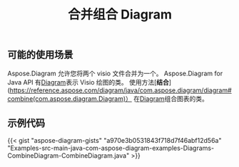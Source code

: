 ﻿---
title: 合并组合 Diagram
type: docs
weight: 30
url: /zh/java/merge-combine-diagram/
description: 本节说明如何合并 visio 文件
---
## **可能的使用场景**

Aspose.Diagram 允许您将两个 visio 文件合并为一个。
 Aspose.Diagram for Java API 有[Diagram](http://www.aspose.com/api/java/diagram/com.aspose.diagram/diagram)表示 Visio 绘图的类。
使用方法[**结合**](https://reference.aspose.com/diagram/java/com.aspose.diagram/diagram#combine(com.aspose.diagram.Diagram)） 在[Diagram](http://www.aspose.com/api/java/diagram/com.aspose.diagram/diagram)组合图表的类。

## **示例代码**
{{< gist "aspose-diagram-gists" "a970e3b0531843f718d7f46abf12d56a" "Examples-src-main-java-com-aspose-diagram-examples-Diagrams-CombineDiagram-CombineDiagram.java" >}}
